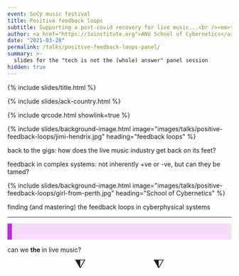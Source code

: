 ```yaml
---
event: SoCy music festival
title: Positive feedback loops
subtitle: Supporting a post-covid recovery for live music...<br /><em>tech is not the (whole) answer</em>
author: <a href="https://3ainstitute.org">ANU School of Cybernetics</a>
date: "2021-03-28"
permalink: /talks/positive-feedback-loops-panel/
summary: >-
  slides for the "tech is not the (whole) answer" panel session
hidden: true
---
```


{% include slides/title.html %}

<script src="{% link assets/js/TweenMax.min.js %}"></script>
<script src="{% link assets/js/Winwheel.js %}"></script>
<script src="{% link assets/js/ccc-workshop-wheels.js %}"></script>

{% include slides/ack-country.html %}

{% include qrcode.html showlink=true %}

{% include slides/background-image.html image="images/talks/positive-feedback-loops/jimi-hendrix.jpg" heading="feedback loops" %}

back to the gigs: how does the live music industry get back on its feet?

feedback in complex systems: not inherently +ve or -ve, but can they be tamed?

{% include slides/background-image.html image="images/talks/positive-feedback-loops/girl-from-perth.jpg" heading="School of Cybernetics" %}

finding (and mastering) the feedback loops in cyberphysical systems

---

<style>
.wheelIndicator {
  font-size:2em;
  line-height: 0.7;
  text-align:center;
  display: block;
}

.wheelResult {
  font-size:1.3em;
  background-color: #f5ddfa;
  border-left: 10px solid #be2edd;
  padding: 1em 1em;
  margin: 0;
}
</style>

<p class="wheelResult">

can we <strong><span
class="approachWheel-canvas-result">________</span></strong> the <strong><span
class="areaWheel-canvas-result">________</span></strong> in live music?

</p>

<div style="width:100%; display:flex; justify-content:space-evenly;">
<div><div class="wheelIndicator">⧨</div><div id="approachWheel-canvas"></div></div>
<div><div class="wheelIndicator">⧨</div><div id="areaWheel-canvas"></div></div>
</div>

<script>

document.addEventListener("DOMContentLoaded", function(){

const wheelWidth = Reveal.getConfig().width/6;

let approachWheel = makeWheel(
  [
    "block",
    "unblock",
    "intensify",
    "abate",
    "incentivise",
    "disincentivise",
    "up-tech",
    "down-tech"
  ],
  "approachWheel-canvas",
  wheelWidth,
  (wheel, indicatedSegment) => {
    targetSpans = document.getElementsByClassName(`${wheel.canvasId}-result`);
    for (let e of targetSpans) {
      e.textContent = indicatedSegment.text;
    }
  }
);

let areaWheel = makeWheel(
  [
    "regulation",
    "music",
    "artists",
    "venues",
    "audiences",
    "promotion",
    "logistics"
  ],
  "areaWheel-canvas",
  wheelWidth,
  (wheel, indicatedSegment) => {
    targetSpans = document.getElementsByClassName(`${wheel.canvasId}-result`);
    for (let e of targetSpans) {
      e.textContent = indicatedSegment.text;
    }
  }
);
});
</script>
